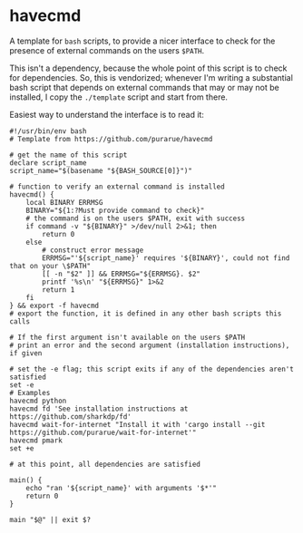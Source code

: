 # havecmd

A template for `bash` scripts, to provide a nicer interface to check for the presence of external commands on the users `$PATH`.

This isn't a dependency, because the whole point of this script is to check for dependencies. So, this is vendorized; whenever I'm writing a substantial bash script that depends on external commands that may or may not be installed, I copy the `./template` script and start from there.

Easiest way to understand the interface is to read it:

```shell
#!/usr/bin/env bash
# Template from https://github.com/purarue/havecmd

# get the name of this script
declare script_name
script_name="$(basename "${BASH_SOURCE[0]}")"

# function to verify an external command is installed
havecmd() {
	local BINARY ERRMSG
	BINARY="${1:?Must provide command to check}"
	# the command is on the users $PATH, exit with success
	if command -v "${BINARY}" >/dev/null 2>&1; then
		return 0
	else
		# construct error message
		ERRMSG="'${script_name}' requires '${BINARY}', could not find that on your \$PATH"
		[[ -n "$2" ]] && ERRMSG="${ERRMSG}. $2"
		printf '%s\n' "${ERRMSG}" 1>&2
		return 1
	fi
} && export -f havecmd
# export the function, it is defined in any other bash scripts this calls

# If the first argument isn't available on the users $PATH
# print an error and the second argument (installation instructions), if given

# set the -e flag; this script exits if any of the dependencies aren't satisfied
set -e
# Examples
havecmd python
havecmd fd 'See installation instructions at https://github.com/sharkdp/fd'
havecmd wait-for-internet "Install it with 'cargo install --git https://github.com/purarue/wait-for-internet'"
havecmd pmark
set +e

# at this point, all dependencies are satisfied

main() {
	echo "ran '${script_name}' with arguments '$*'"
	return 0
}

main "$@" || exit $?
```

